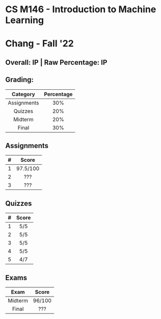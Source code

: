 # CS M146 - Introduction to Machine Learning

# Chang - Fall '22

## Overall: IP | Raw Percentage: IP

## Grading:

|  Category   | Percentage |
| :---------: | :--------: |
| Assignments |    30%     |
|   Quizzes   |    20%     |
|   Midterm   |    20%     |
|    Final    |    30%     |

## Assignments

|  #   |  Score   |
| :--: | :------: |
|  1   | 97.5/100 |
|  2   |   ???    |
|  3   |   ???    |

## Quizzes

|  #   | Score |
| :--: | :---: |
|  1   |  5/5  |
|  2   |  5/5  |
|  3   |  5/5  |
|  4   |  5/5  |
|  5   |  4/7  |



## Exams

|  Exam   | Score  |
| :-----: | :----: |
| Midterm | 96/100 |
|  Final  |  ???   |

